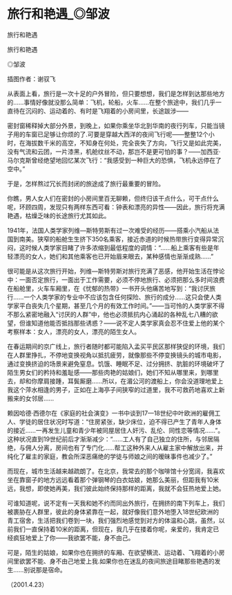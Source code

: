 # 旅行和艳遇_◎邹波

旅行和艳遇

旅行和艳遇

◎邹波

插图作者：谢驭飞

从表面上看，旅行是一次十足的户外冒险，但只要想想，我们是怎样到达那些地方的……事情好像就没那么简单：飞机，轮船，火车……在整个旅途中，我们几乎一直待在沉闷的、运动着的、有时是飞翔着的小房间里，长途跋涉——

密封窗稀释掉大部分外景，到晚上，如果你乘坐华北到华南的夜行列车，只能当镜子用的车窗已足够让你烦的了.可要是穿越大西洋的夜间飞行呢——整整12个小时，在海拔数千米的高空，不知身在何处，完全丧失了方向，飞行又是如此完美，没有气流和云团，一片漆黑，机舱纹丝不动，那岂不是更可怕的事？——加西亚·马尔克斯曾经绝望地回忆某次飞行：“我感受到一种巨大的恐惧，飞机永远停在了空中。”

于是，怎样熬过冗长而封闭的旅途成了旅行最重要的冒险。

你瞧，男人女人们在密封的小房间里百无聊赖，但终归该干点什么，可干点什么呢，环顾四周，发现只有两样东西可看：钟表和漂亮的异性——因此，旅行将充满艳遇，枯燥乏味的长途旅行尤其如此。

1941年，法国人类学家列维—斯特劳斯有过一次难受的经历——搭乘小汽船从法国到南美。狭窄的船舱生生挤下350名乘客，接近赤道的时候热带旅行变得异常沉闷，这时候人类学家目睹了许多浓缩到最低程度的调情：“……船上乘客有些是年轻漂亮的女人，她们和其他乘客也已开始眉来眼去，某种感情也渐渐成熟……”

很可能是从这次旅行开始，列维—斯特劳斯对旅行充满了恶感，他开始生活在悖论中：一面否定旅行，一面出于工作需要，必须不停地旅行、必须把那么多时间浪费在船舱里，火车车厢里，在《忧郁的热带》一书开头他痛苦地写到：“我讨厌旅行……一个人类学家的专业中不应该包含任何探险、旅行的成分……这只会使人类学家平白丧失几个星期，甚至几个月的有效工作时间。”——当可怜的人类学家不得不那么紧密地融入“讨厌的人群”中，他也必须抵抗内心涌起的各种乱七八糟的欲望，但谁知道他能否抵挡那些诱惑？——说不定人类学家真会忍不住爱上他的某个考察样本：女人，漂亮的女人，漂亮的陌生女人。

在春运期间的京广线上，旅行者随时都可能陷入孟买平民区那样狭促的环境，我们在人群里挣扎，不停地变换视角以抵抗疲劳，就像那些不停变换镜头的城市电影，通过变换挤迫的场景来避免窒息。饥饿、睡眠不足、过分拥挤、肮脏的环境破坏了陌生男女们的矜持和羞耻感——那些肉艳的姑娘们，她们不知从哪里来，到哪里去，却和你摩肩接踵，耳鬓厮磨……所以，在湄公河的渡船上，你会没道理地爱上我这个萍水相逢的男子，正如在上海亭子间狭窄的过道里，我不可救药地喜欢上新搬来的女邻居……

赖因哈德·西德尔在《家庭的社会演变》一书中谈到17—18世纪中叶欧洲的雇佣工人、学徒的居住状况时写道：“住房紧张，缺少床位，迫不得已产生了青年人身体的接近……一再发生儿童和青少年被同屋居住人奸污、乱伦、同性恋等情况……”。这种状况直到19世纪前后才渐渐减少：“……工人有了自己独立的住所，与邻居隔绝，与佣人分离，房间也有了专门化……帮工这种外来人从雇主家中解放出来，并纯化了雇主的家庭，教会所深恶痛绝的学徒与师娘之间的暧昧事件也减少了。”

而现在，城市生活越来越疏朗了。在北京，我常去的那个咖啡馆十分宽阔，我喜欢坐在靠窗子的地方远远看着那个弹钢琴的白衣姑娘，她那么美丽，但距我有10米远，我想，即使她再美，我们彼此始终保持那样的距离，我就不会狂热地爱上她。

可谁知道呢，说不定有一天我和她不约而同出外旅行，在拥挤的南下列车上，我们被裹胁在人群里，彼此的身体紧靠在一起，就好像我们意外地堕入18世纪欧洲的青工宿舍，生活把我们卷到一块，我们强烈地感觉到对方的体温和心跳，虽然，以前我们一直保持着10米的距离，但现在，我几乎在搂着你呢，亲爱的，我肯定已经疯狂地爱上了你——我欲罢不能，身不由己。

可是，陌生的姑娘，如果你也在拥挤的车厢、在欲望横流、运动着、飞翔着的小房间里欲罢不能、身不由己地爱上我.如果你也在迷乱的夜间旅途目睹那些艳遇的发生……别说那是宿命。

（2001.4.23）